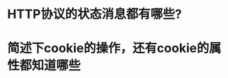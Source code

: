 HTTP协议的状态消息都有哪些?
===========================

简述下cookie的操作，还有cookie的属性都知道哪些
==============================================

